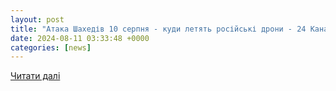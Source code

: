 ```yaml
---
layout: post
title: "Атака Шахедів 10 серпня - куди летять російські дрони - 24 Канал"
date: 2024-08-11 03:33:48 +0000
categories: [news]
---
```


[Читати далі](https://24tv.ua/ataka-shahediv-10-serpnya-kudi-letyat-rosiyski-droni_n2615701)
